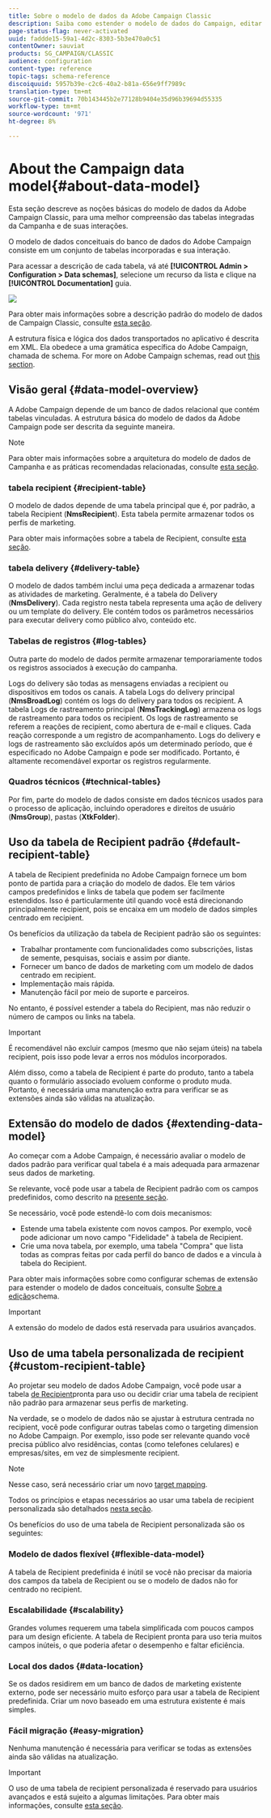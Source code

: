 ```yaml
---
title: Sobre o modelo de dados da Adobe Campaign Classic
description: Saiba como estender o modelo de dados do Campaign, editar esquemas, usar APIs e muito mais.
page-status-flag: never-activated
uuid: faddde15-59a1-4d2c-8303-5b3e470a0c51
contentOwner: sauviat
products: SG_CAMPAIGN/CLASSIC
audience: configuration
content-type: reference
topic-tags: schema-reference
discoiquuid: 5957b39e-c2c6-40a2-b81a-656e9ff7989c
translation-type: tm+mt
source-git-commit: 70b143445b2e77128b9404e35d96b39694d55335
workflow-type: tm+mt
source-wordcount: '971'
ht-degree: 8%

---
```



# About the Campaign data model{#about-data-model}

Esta seção descreve as noções básicas do modelo de dados da Adobe Campaign Classic, para uma melhor compreensão das tabelas integradas da Campanha e de suas interações.

O modelo de dados conceituais do banco de dados do Adobe Campaign consiste em um conjunto de tabelas incorporadas e sua interação.

Para acessar a descrição de cada tabela, vá até **[!UICONTROL Admin > Configuration > Data schemas]**, selecione um recurso da lista e clique na **[!UICONTROL Documentation]** guia.

![](assets/data-model_documentation-tab.png)

Para obter mais informações sobre a descrição padrão do modelo de dados de Campaign Classic, consulte [esta seção](../../configuration/using/data-model-description.md).

A estrutura física e lógica dos dados transportados no aplicativo é descrita em XML. Ela obedece a uma gramática específica do Adobe Campaign, chamada de schema. For more on Adobe Campaign schemas, read out [this section](../../configuration/using/about-schema-reference.md).

## Visão geral {#data-model-overview}

A Adobe Campaign depende de um banco de dados relacional que contém tabelas vinculadas. A estrutura básica do modelo de dados da Adobe Campaign pode ser descrita da seguinte maneira.

>[!NOTE]
>
>Para obter mais informações sobre a arquitetura do modelo de dados de Campanha e as práticas recomendadas relacionadas, consulte [esta seção](../../configuration/using/data-model-best-practices.md#data-model-architecture).

### tabela recipient {#recipient-table}

O modelo de dados depende de uma tabela principal que é, por padrão, a tabela Recipient (**NmsRecipient**). Esta tabela permite armazenar todos os perfis de marketing.

Para obter mais informações sobre a tabela de Recipient, consulte [esta seção](#default-recipient-table).

### tabela delivery {#delivery-table}

O modelo de dados também inclui uma peça dedicada a armazenar todas as atividades de marketing. Geralmente, é a tabela do Delivery (**NmsDelivery**). Cada registro nesta tabela representa uma ação de delivery ou um template do delivery. Ele contém todos os parâmetros necessários para executar delivery como público alvo, conteúdo etc.

### Tabelas de registros {#log-tables}

Outra parte do modelo de dados permite armazenar temporariamente todos os registros associados à execução do campanha.

Logs do delivery são todas as mensagens enviadas a recipient ou dispositivos em todos os canais. A tabela Logs do delivery principal (**NmsBroadLog**) contém os logs do delivery para todos os recipient.
A tabela Logs de rastreamento principal (**NmsTrackingLog**) armazena os logs de rastreamento para todos os recipient. Os logs de rastreamento se referem a reações de recipient, como abertura de e-mail e cliques. Cada reação corresponde a um registro de acompanhamento.
Logs do delivery e logs de rastreamento são excluídos após um determinado período, que é especificado no Adobe Campaign e pode ser modificado. Portanto, é altamente recomendável exportar os registros regularmente.

### Quadros técnicos {#technical-tables}

Por fim, parte do modelo de dados consiste em dados técnicos usados para o processo de aplicação, incluindo operadores e direitos de usuário (**NmsGroup**), pastas (**XtkFolder**).

## Uso da tabela de Recipient padrão {#default-recipient-table}

A tabela de Recipient predefinida no Adobe Campaign fornece um bom ponto de partida para a criação do modelo de dados. Ele tem vários campos predefinidos e links de tabela que podem ser facilmente estendidos. Isso é particularmente útil quando você está direcionando principalmente recipient, pois se encaixa em um modelo de dados simples centrado em recipient.

Os benefícios da utilização da tabela de Recipient padrão são os seguintes:

* Trabalhar prontamente com funcionalidades como subscrições, listas de semente, pesquisas, sociais e assim por diante.
* Fornecer um banco de dados de marketing com um modelo de dados centrado em recipient.
* Implementação mais rápida.
* Manutenção fácil por meio de suporte e parceiros.

No entanto, é possível estender a tabela do Recipient, mas não reduzir o número de campos ou links na tabela.

>[!IMPORTANT]
>
>É recomendável não excluir campos (mesmo que não sejam úteis) na tabela recipient, pois isso pode levar a erros nos módulos incorporados.

Além disso, como a tabela de Recipient é parte do produto, tanto a tabela quanto o formulário associado evoluem conforme o produto muda. Portanto, é necessária uma manutenção extra para verificar se as extensões ainda são válidas na atualização.

## Extensão do modelo de dados {#extending-data-model}

Ao começar com a Adobe Campaign, é necessário avaliar o modelo de dados padrão para verificar qual tabela é a mais adequada para armazenar seus dados de marketing.

Se relevante, você pode usar a tabela de Recipient padrão com os campos predefinidos, como descrito na [presente seção](#default-recipient-table).

Se necessário, você pode estendê-lo com dois mecanismos:

* Estende uma tabela existente com novos campos. Por exemplo, você pode adicionar um novo campo &quot;Fidelidade&quot; à tabela de Recipient.
* Crie uma nova tabela, por exemplo, uma tabela &quot;Compra&quot; que lista todas as compras feitas por cada perfil do banco de dados e a vincula à tabela do Recipient.

Para obter mais informações sobre como configurar schemas de extensão para estender o modelo de dados conceituais, consulte [Sobre a edição](../../configuration/using/about-schema-edition.md)schema.

>[!IMPORTANT]
>
>A extensão do modelo de dados está reservada para usuários avançados.

## Uso de uma tabela personalizada de recipient {#custom-recipient-table}

Ao projetar seu modelo de dados Adobe Campaign, você pode usar a tabela [de Recipient](#default-recipient-table)pronta para uso ou decidir criar uma tabela de recipient não padrão para armazenar seus perfis de marketing.

Na verdade, se o modelo de dados não se ajustar à estrutura centrada no recipient, você pode configurar outras tabelas como o targeting dimension no Adobe Campaign. Por exemplo, isso pode ser relevante quando você precisa público alvo residências, contas (como telefones celulares) e empresas/sites, em vez de simplesmente recipient.

>[!NOTE]
>
>Nesse caso, será necessário criar um novo [target mapping](../../configuration/using/target-mapping.md).

Todos os princípios e etapas necessários ao usar uma tabela de recipient personalizada são detalhados [nesta seção](../../configuration/using/about-custom-recipient-table.md).

Os benefícios do uso de uma tabela de Recipient personalizada são os seguintes:

### Modelo de dados flexível {#flexible-data-model}

A tabela de Recipient predefinida é inútil se você não precisar da maioria dos campos da tabela de Recipient ou se o modelo de dados não for centrado no recipient.

### Escalabilidade {#scalability}

Grandes volumes requerem uma tabela simplificada com poucos campos para um design eficiente. A tabela de Recipient pronta para uso teria muitos campos inúteis, o que poderia afetar o desempenho e faltar eficiência.

### Local dos dados {#data-location}

Se os dados residirem em um banco de dados de marketing existente externo, pode ser necessário muito esforço para usar a tabela de Recipient predefinida. Criar um novo baseado em uma estrutura existente é mais simples.

### Fácil migração {#easy-migration}

Nenhuma manutenção é necessária para verificar se todas as extensões ainda são válidas na atualização.

>[!IMPORTANT]
>
>O uso de uma tabela de recipient personalizada é reservado para usuários avançados e está sujeito a algumas limitações. Para obter mais informações, consulte [esta seção](../../configuration/using/about-custom-recipient-table.md).
